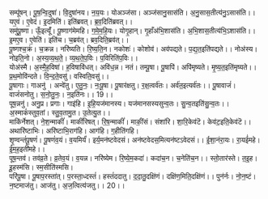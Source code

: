 

  
सम्पू॑षन्। पू॒ष॒न्वि॒दुषा॑। वि॒दुषा॑नय। न॒य॒यः। योअञ्ज॑सा। अञ्ज॑सानु॒सास॑ति। अ॒नु॒सास॒तीत्य॑नु॒ऽसास॑ति।। यए॒वं। ए॒वेदं। इ॒दमिति॑। इति॑ब्रवत्। ब्र॒व॒दिति॑ब्रवत्।।  
समु॑पू॒ष्णा। ऊँ॒इत्यूँ॑। पू॒ष्णाग॑मेमहि। ग॒मे॒म॒हि॒यः। योगृ॒हान्। गृ॒हाँअ॑भि॒शास॑ति। अ॒भि॒शास॒तीत्य॑भि॒ऽशास॑ति।। इ॒मए॒व। ए॒वेति॑। इति॑च। च॒ब्रव॑त्। ब्रव॒दिति॒ब्रव॑त्।।  
पू॒ष्णश्च॒क्रं। च॒क्रन्न। नरि॑ष्यति। रि॒ष्य॒ति॒न। नकोशः॑। कोशोव॑। अव॑पद्यते। प॒द्य॒त॒इति॑पद्यते।। नोअ॑स्य। नोइति॒नो। अ॒स्य॒व्य॒थ॒ते॒। व्य॒थ॒ते॒प॒विः। प॒विरिति॑प॒विः।।  
योअ॑स्मै। अ॒स्मै॒ह॒विषा॑। ह॒विषावि॑धत्। अवि॑ध॒न्न। नतं। तम्पू॒षा। पू॒षापि॑। अपि॑मृष्यते। मृ॒ष्य॒त॒इति॑मृष्यते।। प्र॒थ॒मोवि॑न्दते। वि॒न्द॒ते॒वसु॑। वस्विति॒वसु॑।।  
पू॒षागाः। गाअनु॑ । अन्वे॑तु। ए॒तु॒नः॒। नः॒पू॒षा। पू॒षार॑क्षतु। र॒क्ष॒त्वर्व॑तः। अर्व॑त॒इत्यर्व॑तः।। पू॒षावाजं॑। वाजं॑सनोतु। स॒नो॒तु॒नः॒। न॒इति॑नः।। 19।।  
पूष॒न्ननु॑। अनु॒प्र। प्रगाः। गाइ॑हि। इ॒हि॒यज॑मानस्य। यज॑मानसस्यसुन्व॒तः। सु॒न्व॒तइति॑सु॒न्व॒तः।। अ॒स्माकं॑स्तुव॒तां। स्तु॒व॒तामु॒त। उ॒तेत्यु॒त।।  
माकि॑र्नेशत्। ने॒श॒न्माकीं॑। माकीं॑रिषत्। रि॒ष॒न्माकीं॑। माकीं॒सं। संशा॑रि। शा॒रि॒केव॑टॆ। केव॑ट॒इति॒केव॑टॆ।। अथारि॑ष्टाभिः। अरि॑ष्टाभि॒राग॑हि। आग॑हि। ग॒हीति॑गहि।  
शृ॒ण्वन्तं॑पू॒षणं॑। पू॒षणं॑व॒यं। व॒यमिर्यं॑। इर्य॒मन॑ष्टवेदसं। अन॑ष्टवेदस॒मित्यन॑ष्टऽवेदसं।। ई॒शा॒नंरा॒यः। रा॒यई॑महे। ई॒म॒ह॒इती॑महे।।  
पूष॒न्तव॑। तव॑व्र॒ते। व्र॒तेव॒यं। व॒यन्न। नरि॑ष्येम। रि॒ष्ये॒म॒कदा॑। कदा॑च॒न। च॒नेति॑च॒न।। स्तो॒तार॑स्ते। त॒इ॒ह। इू॒हस्म॑सि। स्म॒सीति॑स्मसि।  
परि॑पू॒षा। पू॒षाप॒रस्ता॑त्। प॒रस्ता॒ध्दस्तं॑। हस्तं॑ददातु। द॒दा॒तु॒दक्षि॑णं। दक्षि॑ण॒मिति॒दक्षि॑णं।। पुन॑र्नः। नो॒न॒ष्टं। न॒ष्टमाज॑तु। आज॑तु। अ॒ज॒त्वित्य॑जतु।। 20।।  
